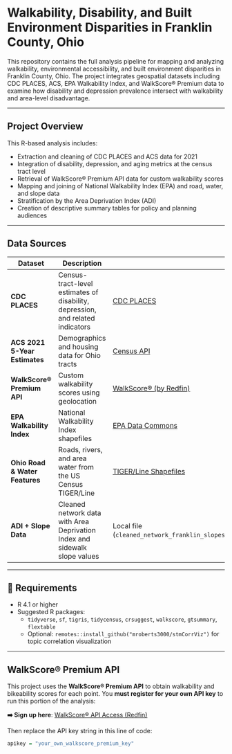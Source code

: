 # Walkability, Disability, and Built Environment Disparities in Franklin County, Ohio
This repository contains the full analysis pipeline for mapping and analyzing walkability, environmental accessibility, and built environment disparities in Franklin County, Ohio. The project integrates geospatial datasets including CDC PLACES, ACS, EPA Walkability Index, and WalkScore® Premium data to examine how disability and depression prevalence intersect with walkability and area-level disadvantage.

---

## Project Overview

This R-based analysis includes:

- Extraction and cleaning of CDC PLACES and ACS data for 2021
- Integration of disability, depression, and aging metrics at the census tract level
- Retrieval of WalkScore® Premium API data for custom walkability scores
- Mapping and joining of National Walkability Index (EPA) and road, water, and slope data
- Stratification by the Area Deprivation Index (ADI)
- Creation of descriptive summary tables for policy and planning audiences

---

## Data Sources

| Dataset | Description | Source |
|--------|-------------|--------|
| **CDC PLACES** | Census-tract-level estimates of disability, depression, and related indicators | [CDC PLACES](https://chronicdata.cdc.gov/) |
| **ACS 2021 5-Year Estimates** | Demographics and housing data for Ohio tracts | [Census API](https://api.census.gov/data/key_signup.html) |
| **WalkScore® Premium API** | Custom walkability scores using geolocation | [WalkScore® (by Redfin)](https://www.walkscore.com/professional/research.php) |
| **EPA Walkability Index** | National Walkability Index shapefiles | [EPA Data Commons](https://edg.epa.gov/EPADataCommons/public/OA/WalkabilityIndex.zip) |
| **Ohio Road & Water Features** | Roads, rivers, and area water from the US Census TIGER/Line | [TIGER/Line Shapefiles](https://www.census.gov/geographies/mapping-files/time-series/geo/tiger-line-file.html) |
| **ADI + Slope Data** | Cleaned network data with Area Deprivation Index and sidewalk slope values | Local file (`cleaned_network_franklin_slopes_merged_places_adi_walkability.geojson`) |

---

## 📌 Requirements

- R 4.1 or higher
- Suggested R packages:
  - `tidyverse`, `sf`, `tigris`, `tidycensus`, `crsuggest`, `walkscore`, `gtsummary`, `flextable`
  - Optional: `remotes::install_github("mroberts3000/stmCorrViz")` for topic correlation visualization

---

## WalkScore® Premium API

This project uses the **WalkScore® Premium API** to obtain walkability and bikeability scores for each point. You **must register for your own API key** to run this portion of the analysis:

**➡️ Sign up here**: [WalkScore® API Access (Redfin)](https://www.walkscore.com/professional/research.php)

Then replace the API key string in this line of code:

```r
apikey = "your_own_walkscore_premium_key"

